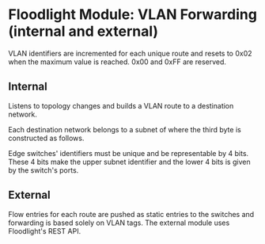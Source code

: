 # Floodlight Module: VLAN Forwarding (internal and external) #

VLAN identifiers are incremented for each unique route and resets to 0x02 when the
maximum value is reached. 0x00 and 0xFF are reserved.

## Internal ##
Listens to topology changes and builds a VLAN route to a destination network.

Each destination network belongs to a subnet of where the third byte is
constructed as follows.

Edge switches' identifiers must be unique and be representable by 4 bits. These
4 bits make the upper subnet identifier and the lower 4 bits is given by the
switch's ports.

## External ##
Flow entries for each route are pushed as static entries to the switches and
forwarding is based solely on VLAN tags. The external module uses Floodlight's
REST API.
